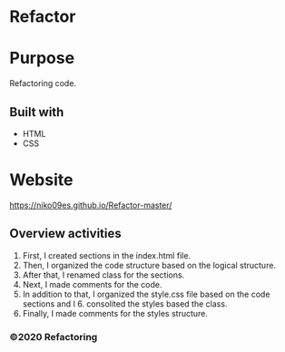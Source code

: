 # Refactor

# Purpose
Refactoring code.

## Built with 
* HTML
* CSS

# Website
https://niko09es.github.io/Refactor-master/

## Overview activities

1. First, I created sections in the index.html file.
2. Then, I organized the code structure based on the logical structure. 
3. After that, I renamed class for the sections.
4. Next, I made comments for the code.
5. In addition to that, I organized the style.css file based on the code sections and I 6. consolited the styles based the class.
7. Finally, I made comments for the styles structure.

### ©️2020 Refactoring